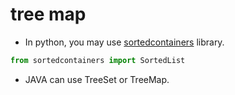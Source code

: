 # tree map

- In python, you may use [sortedcontainers](https://grantjenks.com/docs/sortedcontainers/) library.

```python
from sortedcontainers import SortedList
```

- JAVA can use TreeSet or TreeMap.
